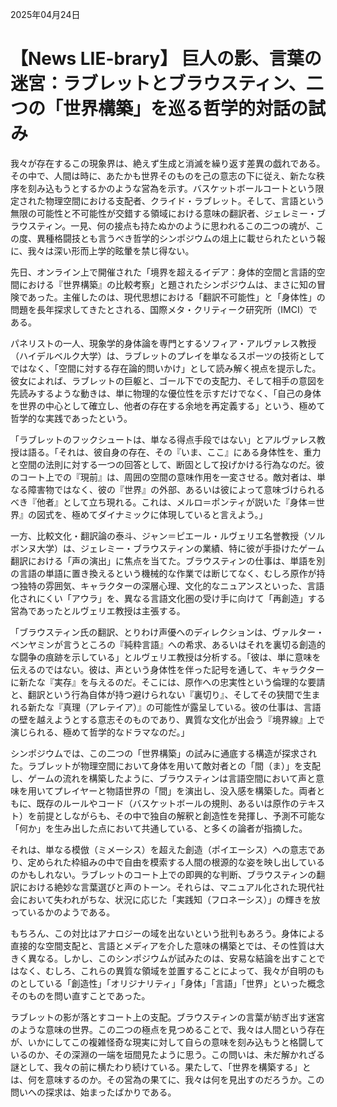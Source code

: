 2025年04月24日

# 【News LIE-brary】 巨人の影、言葉の迷宮：ラブレットとブラウスティン、二つの「世界構築」を巡る哲学的対話の試み

我々が存在するこの現象界は、絶えず生成と消滅を繰り返す差異の戯れである。その中で、人間は時に、あたかも世界そのものを己の意志の下に従え、新たな秩序を刻み込もうとするかのような営為を示す。バスケットボールコートという限定された物理空間における支配者、クライド・ラブレット。そして、言語という無限の可能性と不可能性が交錯する領域における意味の翻訳者、ジェレミー・ブラウスティン。一見、何の接点も持たぬかのように思われるこの二つの魂が、この度、異種格闘技とも言うべき哲学的シンポジウムの俎上に載せられたという報に、我々は深い形而上学的眩暈を禁じ得ない。

先日、オンライン上で開催された「境界を超えるイデア：身体的空間と言語的空間における『世界構築』の比較考察」と題されたシンポジウムは、まさに知の冒険であった。主催したのは、現代思想における「翻訳不可能性」と「身体性」の問題を長年探求してきたとされる、国際メタ・クリティーク研究所（IMCI）である。

パネリストの一人、現象学的身体論を専門とするソフィア・アルヴァレス教授（ハイデルベルク大学）は、ラブレットのプレイを単なるスポーツの技術としてではなく、「空間に対する存在論的問いかけ」として読み解く視点を提示した。彼女によれば、ラブレットの巨躯と、ゴール下での支配力、そして相手の意図を先読みするような動きは、単に物理的な優位性を示すだけでなく、「自己の身体を世界の中心として確立し、他者の存在する余地を再定義する」という、極めて哲学的な実践であったという。

「ラブレットのフックシュートは、単なる得点手段ではない」とアルヴァレス教授は語る。「それは、彼自身の存在、その『いま、ここ』にある身体性を、重力と空間の法則に対する一つの回答として、断固として投げかける行為なのだ。彼のコート上での『現前』は、周囲の空間の意味作用を一変させる。敵対者は、単なる障害物ではなく、彼の『世界』の外部、あるいは彼によって意味づけられるべき『他者』として立ち現れる。これは、メルロ＝ポンティが説いた『身体＝世界』の図式を、極めてダイナミックに体現していると言えよう。」

一方、比較文化・翻訳論の泰斗、ジャン＝ピエール・ルヴェリエ名誉教授（ソルボンヌ大学）は、ジェレミー・ブラウスティンの業績、特に彼が手掛けたゲーム翻訳における「声の演出」に焦点を当てた。ブラウスティンの仕事は、単語を別の言語の単語に置き換えるという機械的な作業では断じてなく、むしろ原作が持つ独特の雰囲気、キャラクターの深層心理、文化的なニュアンスといった、言語化されにくい「アウラ」を、異なる言語文化圏の受け手に向けて「再創造」する営為であったとルヴェリエ教授は主張する。

「ブラウスティン氏の翻訳、とりわけ声優へのディレクションは、ヴァルター・ベンヤミンが言うところの『純粋言語』への希求、あるいはそれを裏切る創造的な闘争の痕跡を示している」とルヴェリエ教授は分析する。「彼は、単に意味を伝えるのではない。彼は、声という身体性を伴った記号を通して、キャラクターに新たな『実存』を与えるのだ。そこには、原作への忠実性という倫理的な要請と、翻訳という行為自体が持つ避けられない『裏切り』、そしてその狭間で生まれる新たな『真理（アレテイア）』の可能性が露呈している。彼の仕事は、言語の壁を越えようとする意志そのものであり、異質な文化が出会う『境界線』上で演じられる、極めて哲学的なドラマなのだ。」

シンポジウムでは、この二つの「世界構築」の試みに通底する構造が探求された。ラブレットが物理空間において身体を用いて敵対者との「間（ま）」を支配し、ゲームの流れを構築したように、ブラウスティンは言語空間において声と意味を用いてプレイヤーと物語世界の「間」を演出し、没入感を構築した。両者ともに、既存のルールやコード（バスケットボールの規則、あるいは原作のテキスト）を前提としながらも、その中で独自の解釈と創造性を発揮し、予測不可能な「何か」を生み出した点において共通している、と多くの論者が指摘した。

それは、単なる模倣（ミメーシス）を超えた創造（ポイエーシス）への意志であり、定められた枠組みの中で自由を模索する人間の根源的な姿を映し出しているのかもしれない。ラブレットのコート上での即興的な判断、ブラウスティンの翻訳における絶妙な言葉選びと声のトーン。それらは、マニュアル化された現代社会において失われがちな、状況に応じた「実践知（フロネーシス）」の輝きを放っているかのようである。

もちろん、この対比はアナロジーの域を出ないという批判もあろう。身体による直接的な空間支配と、言語とメディアを介した意味の構築とでは、その性質は大きく異なる。しかし、このシンポジウムが試みたのは、安易な結論を出すことではなく、むしろ、これらの異質な領域を並置することによって、我々が自明のものとしている「創造性」「オリジナリティ」「身体」「言語」「世界」といった概念そのものを問い直すことであった。

ラブレットの影が落とすコート上の支配。ブラウスティンの言葉が紡ぎ出す迷宮のような意味の世界。この二つの極点を見つめることで、我々は人間という存在が、いかにしてこの複雑怪奇な現実に対して自らの意味を刻み込もうと格闘しているのか、その深淵の一端を垣間見たように思う。この問いは、未だ解かれざる謎として、我々の前に横たわり続けている。果たして、「世界を構築する」とは、何を意味するのか。その営為の果てに、我々は何を見出すのだろうか。この問いへの探求は、始まったばかりである。